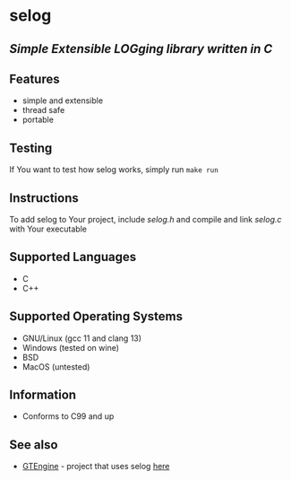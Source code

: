 # selog
## _Simple Extensible LOGging library written in C_

## Features
- simple and extensible
- thread safe
- portable

## Testing
If You want to test how selog works, simply run `make run`

## Instructions
To add selog to Your project, include _selog.h_ and compile and link _selog.c_ with Your executable

## Supported Languages
- C
- C++

## Supported Operating Systems
- GNU/Linux (gcc 11 and clang 13)
- Windows (tested on wine)
- BSD
- MacOS (untested)

## Information
- Conforms to C99 and up

## See also
- [GTEngine](https://github.com/michaelskyf/GTEngine) - project that uses selog [here](https://github.com/michaelskyf/GTEngine/tree/master/lib)
